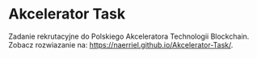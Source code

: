 # Akcelerator Task

Zadanie rekrutacyjne do Polskiego Akceleratora Technologii Blockchain.
Zobacz rozwiazanie na: https://naerriel.github.io/Akcelerator-Task/.

